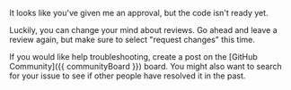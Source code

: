 It looks like you've given me an approval, but the code isn't ready yet.

Luckily, you can change your mind about reviews. Go ahead and leave a review again, but make sure to select "request changes" this time.

If you would like help troubleshooting, create a post on the [GitHub Community]({{ communityBoard }}) board. You might also want to search for your issue to see if other people have resolved it in the past.
